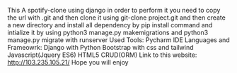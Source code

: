 This A spotify-clone using django in order to perform it you need to copy the url with .git and then clone it using git-clone project.git and then create a new directory and install all dependency by pip install command and intialize it by using python3 manage.py makemigrations and python3 manage.py migrate with runserver 
Used Tools:
  Pycharm IDE
Languages and Frameowrk:
  Django with Python
  Bootstrap with css and tailwind
  Javascript(Jquery ES6)
  HTML5
  CRUD(ORM)
Link to this website:
  http://103.235.105.21/
Hope you will enjoy 
